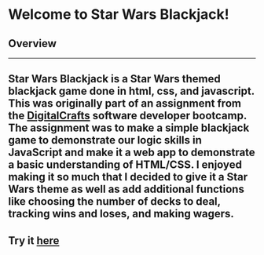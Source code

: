 # Welcome to Star Wars Blackjack!

## Overview
---
Star Wars Blackjack is a Star Wars themed blackjack game done in html, css, and javascript. This was originally part of an assignment from the [DigitalCrafts](https://www.digitalcrafts.com/) software developer bootcamp. The assignment was to make a simple blackjack game to demonstrate our logic skills in JavaScript and make it a web app to demonstrate a basic understanding of HTML/CSS.  I enjoyed making it so much that I decided to give it a Star Wars theme as well as add additional functions like choosing the number of decks to deal, tracking wins and loses, and making wagers.
---
## Try it [here](https://jasonian5000.github.io/star-wars-blackjack/)
